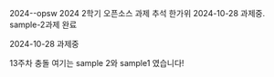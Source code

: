 2024--opsw
2024 2학기 오픈소스 과제
추석 한가위
2024-10-28 
과제중.
sample-2과제 완료

2024-10-28 과제중

13주차 충돌 여기는 sample 2와 sample1 였습니다!